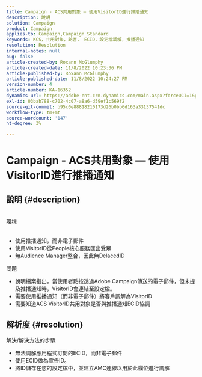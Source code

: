 ```yaml
---
title: Campaign - ACS共用對象 — 使用VisitorID進行推播通知
description: 說明
solution: Campaign
product: Campaign
applies-to: Campaign,Campaign Standard
keywords: KCS，共用對象，訪客， ECID，設定檔調解，推播通知
resolution: Resolution
internal-notes: null
bug: false
article-created-by: Roxann McGlumphy
article-created-date: 11/8/2022 10:23:36 PM
article-published-by: Roxann McGlumphy
article-published-date: 11/8/2022 10:24:27 PM
version-number: 4
article-number: KA-16352
dynamics-url: https://adobe-ent.crm.dynamics.com/main.aspx?forceUCI=1&pagetype=entityrecord&etn=knowledgearticle&id=647e0ff9-b35f-ed11-9561-6045bd006704
exl-id: 03bab788-c702-4c07-a8a6-d59ef1c569f2
source-git-commit: b95c0e88818210173d26b0bb6d163a33137541dc
workflow-type: tm+mt
source-wordcount: '147'
ht-degree: 3%

---
```


# Campaign - ACS共用對象 — 使用VisitorID進行推播通知

## 說明 {#description}

<br>環境<br><br>
- 使用推播通知，而非電子郵件
- 使用VisitorID從People核心服務匯出受眾
- 無Audience Manager整合，因此無DelacedID

問題
- 說明檔案指出，當使用者點按透過Adobe Campaign傳送的電子郵件，但未提及推播通知時，VisitorID會連結至設定檔。
- 需要使用推播通知（而非電子郵件）將客戶調解為VisitorID
- 需要知道ACS VisitorID共用對象是否與推播通知ECID協調







## 解析度 {#resolution}


解決/解決方法的步驟

- 無法調解應用程式訂閱的ECID，而非電子郵件
- 使用ECID做為宣告ID。
- 將ID儲存在您的設定檔中，並建立AMC連線以用於此欄位進行調解
